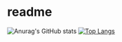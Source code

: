 # readme

![Anurag's GitHub stats](https://github-readme-stats.vercel.app/api?username=MatheusBMilani&theme=midnight-purple&show_icons=true)
[![Top Langs](https://github-readme-stats.vercel.app/api/top-langs/?username=MatheusBMilani)](https://github.com/anuraghazra/github-readme-stats)
